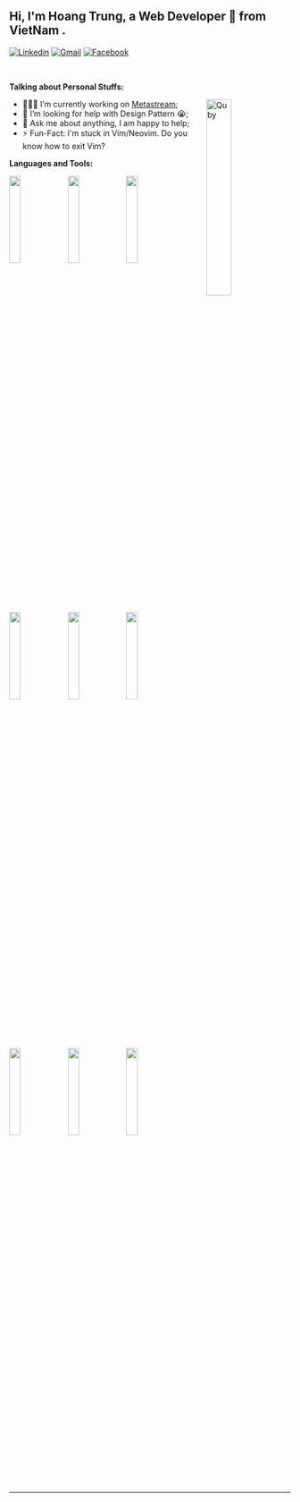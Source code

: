 <!-- Your title -->
## Hi, I'm Hoang Trung, a Web Developer 🚀 from VietNam .

<!-- Your badges
You can use the website to generate badges: https://shields.io/
-->

[![Linkedin](https://img.shields.io/badge/-LinkedIn-blue?style=for-the-badge&logo=Linkedin&logoColor=white)](https://www.linkedin.com/in/hoang-trung-b10b311a4/)
[![Gmail](https://img.shields.io/badge/-Gmail-c14438?style=for-the-badge&logo=Gmail&logoColor=white)](mailto:wanbicoi123@gmail.com)
[![Facebook](https://img.shields.io/badge/Facebook-1877F2?style=for-the-badge&logo=facebook&logoColor=white)](https://www.facebook.com/trungoi.hihi)

&nbsp;

<!-- Talking about you -->
**Talking about Personal Stuffs:**

<!-- Any image aligned to the right. Beware the width -->
<img width="30%" align="right" alt="Quby" src="https://i.pinimg.com/originals/c4/96/56/c49656042d417189f6d0f89af1fda4ca.gif" />

- 👨🏽‍💻 I’m currently working on [Metastream](https://metastream.live/);
- 🤔 I’m looking for help with Design Pattern 😭;
- 💬 Ask me about anything, I am happy to help;
- ⚡️ Fun-Fact: I'm stuck in Vim/Neovim. Do you know how to exit Vim?

**Languages and Tools:** 

<!-- Your github readme stats
You can use this api: https://github.com/anuraghazra/github-readme-stats
-->
<p>

  <!-- Your languages and tools. Be careful with the alignment. 
  You can use this sites to get logos: https://www.vectorlogo.zone or https://simpleicons.org/
  -->
  <code><img width="20%" src="https://www.vectorlogo.zone/logos/neovimio/neovimio-ar21.svg"></code>
  <code><img width="20%" src="https://www.vectorlogo.zone/logos/visualstudio_code/visualstudio_code-ar21.svg"></code>
  <code><img width="20%" src="https://www.vectorlogo.zone/logos/linux/linux-ar21.svg"></code>
  <br />
  <code><img width="20%" src="https://www.vectorlogo.zone/logos/git-scm/git-scm-ar21.svg"></code>
  <code><img width="20%" src="https://www.vectorlogo.zone/logos/dotnet/dotnet-ar21.svg"></code>
  <code><img width="20%" src="https://www.vectorlogo.zone/logos/tailwindcss/tailwindcss-ar21.svg"></code>
  <br/>
  <code><img width="20%" src="https://www.vectorlogo.zone/logos/reactjs/reactjs-ar21.svg"></code>
  <code><img width="20%" src="https://www.vectorlogo.zone/logos/supabase/supabase-ar21.svg"></code>
  <code><img width="20%" src="https://www.vectorlogo.zone/logos/sqlite/sqlite-ar21.svg"></code>
</p>


---

<!-- This readme was created by Murillo Comino - https://github.com/onimur -->
